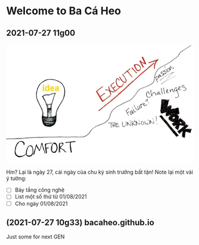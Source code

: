 # Welcome to Ba Cá Heo

## 2021-07-27 11g00
<img src="./img/2021-07-27_001-idea.jpg?raw=true" width="512">

Hm? Lại là ngày 27, cái ngày của chu kỳ sinh trưởng bất tận!
Note lại một vài ý tưởng:
- [ ] Bảy tầng công nghệ
- [ ] List một số thứ từ 01/08/2021
- [ ] Cho ngày 01/08/2021

## (2021-07-27 10g33) bacaheo.github.io
Just some for next GEN
